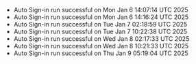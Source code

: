 - Auto Sign-in run successful on Mon Jan  6 14:07:14 UTC 2025
- Auto Sign-in run successful on Mon Jan  6 14:16:24 UTC 2025
- Auto Sign-in run successful on Tue Jan  7 02:18:59 UTC 2025
- Auto Sign-in run successful on Tue Jan  7 10:22:38 UTC 2025
- Auto Sign-in run successful on Wed Jan  8 02:17:33 UTC 2025
- Auto Sign-in run successful on Wed Jan  8 10:21:33 UTC 2025
- Auto Sign-in run successful on Thu Jan  9 05:19:04 UTC 2025
